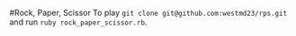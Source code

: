 #Rock, Paper, Scissor
To play `git clone git@github.com:westmd23/rps.git` and run `ruby rock_paper_scissor.rb`.
